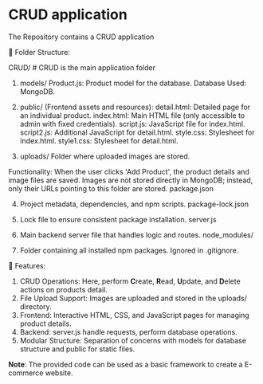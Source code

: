 # CRUD application
The Repository contains a CRUD application

📁 Folder Structure:

CRUD/   # CRUD is the main application folder

1. models/
		Product.js: Product model for the database.
		Database Used: MongoDB.

2. public/ (Frontend assets and resources):
		detail.html: Detailed page for an individual product.
	  index.html: Main HTML file (only accessible to admin with fixed credentials).
	  script.js: JavaScript file for index.html.
	  script2.js: Additional JavaScript for detail.html.
	  style.css: Stylesheet for index.html.
	  style1.css: Stylesheet for detail.html.

3. uploads/
  Folder where uploaded images are stored.

  Functionality:
    When the user clicks 'Add Product', the product details and image files are saved.
    Images are not stored directly in MongoDB; instead, only their URLs pointing to this folder are stored.
    package.json

4. Project metadata, dependencies, and npm scripts.
    package-lock.json

5. Lock file to ensure consistent package installation.
    server.js

6. Main backend server file that handles logic and routes.
    node_modules/

7. Folder containing all installed npm packages.
    Ignored in .gitignore.

🚀 Features:

1. CRUD Operations: Here, perform **C**reate, **R**ead, **U**pdate, and **D**elete actions on products detail.
2. File Upload Support: Images are uploaded and stored in the uploads/ directory.
3. Frontend: Interactive HTML, CSS, and JavaScript pages for managing product details.
4. Backend: server.js handle requests, perform database operations.
5. Modular Structure: Separation of concerns with models for database structure and public for static files. 

**Note**: The provided code can be used as a basic framework to create a E-commerce website.
